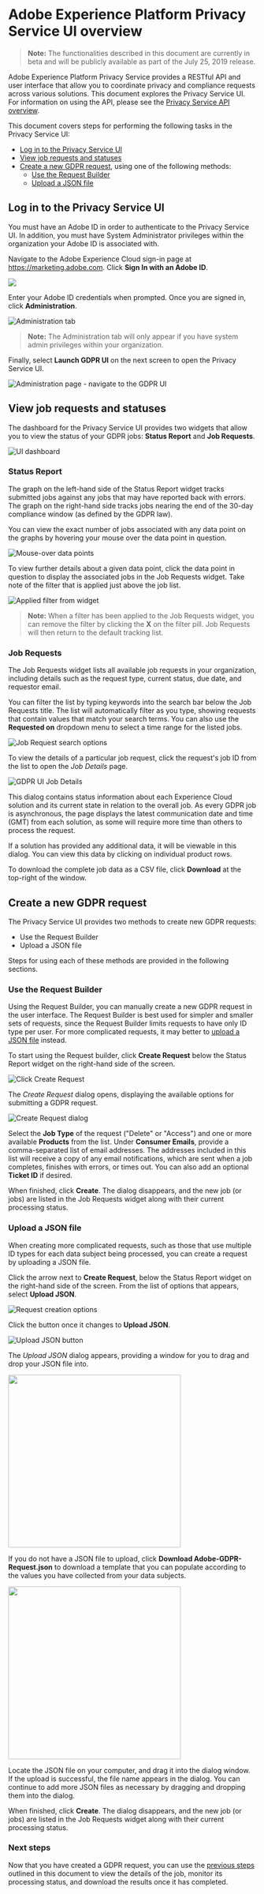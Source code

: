 # Adobe Experience Platform Privacy Service UI overview

> **Note:** The functionalities described in this document are currently in beta and will be publicly available as part of the July 25, 2019 release.

Adobe Experience Platform Privacy Service provides a RESTful API and user interface that allow you to coordinate privacy and compliance requests across various solutions. This document explores the Privacy Service UI. For information on using the API, please see the [Privacy Service API overview](use-cases/gdpr-api-overview.md). 

This document covers steps for performing the following tasks in the Privacy Service UI:

* [Log in to the Privacy Service UI](#log-in-to-the-privacy-service-ui) 
* [View job requests and statuses](#view-job-counts-and-statuses)
* [Create a new GDPR request](#create-a-new-gdpr-request), using one of the following methods:
    * [Use the Request Builder](#use-the-request-builder)
    * [Upload a JSON file](#upload-a-json-file)


## Log in to the Privacy Service UI

You must have an Adobe ID in order to authenticate to the Privacy Service UI. In addition, you must have System Administrator privileges within the organization your Adobe ID is associated with.

Navigate to the Adobe Experience Cloud sign-in page at https://marketing.adobe.com. Click **Sign In with an Adobe ID**.

![](images/gdpr-ui-login.png)

Enter your Adobe ID credentials when prompted. Once you are signed in, click **Administration**.

![Administration tab](images/gdpr-ui-administration-tab.png)

> **Note:** The Administration tab will only appear if you have system admin privileges within your organization.

Finally, select **Launch GDPR UI** on the next screen to open the Privacy Service UI.

![Administration page - navigate to the GDPR UI](images/gdpr-ui-admin-page.png)

## View job requests and statuses

The dashboard for the Privacy Service UI provides two widgets that allow you to view the status of your GDPR jobs: **Status Report** and **Job Requests**.

![UI dashboard](images/gdpr-ui-new-dashboard.png)

### Status Report

The graph on the left-hand side of the Status Report widget tracks submitted jobs against any jobs that may have reported back with errors. The graph on the right-hand side tracks jobs nearing the end of the 30-day compliance window (as defined by the GDPR law).

You can view the exact number of jobs associated with any data point on the graphs by hovering your mouse over the data point in question.

![Mouse-over data points](images/gdpr-ui-mouse-over.png)

To view further details about a given data point, click the data point in question to display the associated jobs in the Job Requests widget. Take note of the filter that is applied just above the job list.

![Applied filter from widget](images/gdpr-ui-mouse-over-apply-filter.png)

> **Note:** When a filter has been applied to the Job Requests widget, you can remove the filter by clicking the **X** on the filter pill. Job Requests will then return to the default tracking list.

### Job Requests

The Job Requests widget lists all available job requests in your organization, including details such as the request type, current status, due date, and requestor email.

You can filter the list by typing keywords into the search bar below the Job Requests title. The list will automatically filter as you type, showing requests that contain values that match your search terms. You can also use the **Requested on** dropdown menu to select a time range for the listed jobs.

![Job Request search options](images/gdpr-ui-job-search.png)

To view the details of a particular job request, click the request's job ID from the list to open the *Job Details* page.

![GDPR UI Job Details](images/gdpr-ui-job-details.png)

This dialog contains status information about each Experience Cloud solution and its current state in relation to the overall job. As every GDPR job is asynchronous, the page displays the latest communication date and time (GMT) from each solution, as some will require more time than others to process the request.

If a solution has provided any additional data, it will be viewable in this dialog. You can view this data by clicking on individual product rows.

To download the complete job data as a CSV file, click **Download** at the top-right of the window.


## Create a new GDPR request

The Privacy Service UI provides two methods to create new GDPR requests:

* Use the Request Builder
* Upload a JSON file

Steps for using each of these methods are provided in the following sections.

### Use the Request Builder

Using the Request Builder, you can manually create a new GDPR request in the user interface. The Request Builder is best used for simpler and smaller sets of requests, since the Request Builder limits requests to have only ID type per user. For more complicated requests, it may better to [upload a JSON file](#upload-a-json-file) instead.

To start using the Request builder, click **Create Request** below the Status Report widget on the right-hand side of the screen.

![Click Create Request](images/gdpr-ui-create-request-button.png)

The *Create Request* dialog opens, displaying the available options for submitting a GDPR request.

![Create Request dialog](images/gdpr-ui-request-builder.png)

Select the **Job Type** of the request ("Delete" or "Access") and one or more available **Products** from the list. Under **Consumer Emails**, provide a comma-separated list of email addresses. The addresses included in this list will receive a copy of any email notifications, which are sent when a job completes, finishes with errors, or times out. You can also add an optional **Ticket ID** if desired.

When finished, click **Create**. The dialog disappears, and the new job (or jobs) are listed in the Job Requests widget along with their current processing status.

### Upload a JSON file

When creating more complicated requests, such as those that use multiple ID types for each data subject being processed, you can create a request by uploading a JSON file.

Click the arrow next to **Create Request**, below the Status Report widget on the right-hand side of the screen. From the list of options that appears, select **Upload JSON**.

![Request creation options](images/gdpr-ui-create-options.png)

Click the button once it changes to **Upload JSON**.

![Upload JSON button](images/gdpr-ui-upload-json-button.png)

The *Upload JSON* dialog appears, providing a window for you to drag and drop your JSON file into.

<img src="images/gdpr-ui-upload-json-dialog.png" width="350"/><br/>

If you do not have a JSON file to upload, click **Download Adobe-GDPR-Request.json** to download a template that you can populate according to the values you have collected from your data subjects.


<img src="images/download-json-template.png" width="350"/><br/>


Locate the JSON file on your computer, and drag it into the dialog window. If the upload is successful, the file name appears in the dialog. You can continue to add more JSON files as necessary by dragging and dropping them into the dialog.

When finished, click **Create**. The dialog disappears, and the new job (or jobs) are listed in the Job Requests widget along with their current processing status.

### Next steps

Now that you have created a GDPR request, you can use the [previous steps](#view-job-requests-and-statuses) outlined in this document to view the details of the job, monitor its processing status, and download the results once it has completed.